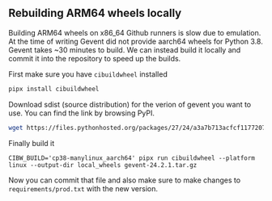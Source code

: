 Rebuilding ARM64 wheels locally
-------------------------------

Building ARM64 wheels on x86_64 Github runners is slow due to emulation. At the time of writing Gevent did not provide
aarch64 wheels for Python 3.8. Gevent takes ~30 minutes to build. We can instead build it locally and commit it into the repository to speed up the builds.

First make sure you have `cibuildwheel` installed

```bash
pipx install cibuildwheel
```

Download sdist (source distribution) for the verion of gevent you want to use. You can find the link by browsing PyPI.

```bash
wget https://files.pythonhosted.org/packages/27/24/a3a7b713acfcf1177207f49ec25c665123f8972f42bee641bcc9f32961f4/gevent-24.2.1.tar.gz
```

Finally build it

```
CIBW_BUILD='cp38-manylinux_aarch64' pipx run cibuildwheel --platform linux --output-dir local_wheels gevent-24.2.1.tar.gz
```

Now you can commit that file and also make sure to make changes to `requirements/prod.txt` with the new version.
